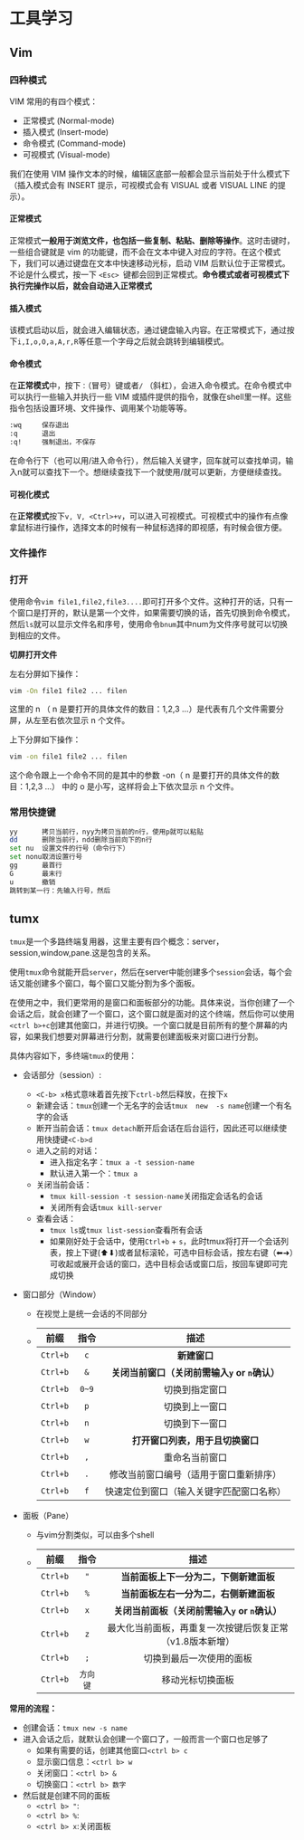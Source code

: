 # 工具学习

## Vim

### 四种模式

VIM 常用的有四个模式：

- 正常模式 (Normal-mode)
- 插入模式 (Insert-mode)
- 命令模式 (Command-mode)
- 可视模式 (Visual-mode)

我们在使用 VIM 操作文本的时候，编辑区底部一般都会显示当前处于什么模式下（插入模式会有 INSERT 提示，可视模式会有 VISUAL 或者 VISUAL LINE 的提示）。

#### 正常模式

正常模式**一般用于浏览文件，也包括一些复制、粘贴、删除等操作**。这时击键时，一些组合键就是 vim 的功能键，而不会在文本中键入对应的字符。在这个模式下，我们可以通过键盘在文本中快速移动光标，启动 VIM 后默认位于正常模式。不论是什么模式，按一下 `<Esc> `键都会回到正常模式。**命令模式或者可视模式下执行完操作以后，就会自动进入正常模式**

#### 插入模式

该模式启动以后，就会进入编辑状态，通过键盘输入内容。在正常模式下，通过按下`i,I,o,O,a,A,r,R`等任意一个字母之后就会跳转到编辑模式。

#### 命令模式

在**正常模式**中，按下`：`（冒号）键或者`/` （斜杠），会进入命令模式。在命令模式中可以执行一些输入并执行一些 VIM 或插件提供的指令，就像在shell里一样。这些指令包括设置环境、文件操作、调用某个功能等等。

```bash
:wq		保存退出
:q 		退出
:q!		强制退出，不保存
```

在命令行下（也可以用/进入命令行），然后输入关键字，回车就可以查找单词，输入n就可以查找下一个。想继续查找下一个就使用/就可以更新，方便继续查找。

#### 可视化模式 

在**正常模式**按下`v, V, <Ctrl>+v`，可以进入可视模式。可视模式中的操作有点像拿鼠标进行操作，选择文本的时候有一种鼠标选择的即视感，有时候会很方便。

### 文件操作

### 打开

使用命令`vim file1,file2,file3....`即可打开多个文件。这种打开的话，只有一个窗口是打开的，默认是第一个文件，如果需要切换的话，首先切换到命令模式，然后`ls`就可以显示文件名和序号，使用命令`bnum`其中num为文件序号就可以切换到相应的文件。

**切屏打开文件**

左右分屏如下操作：

```bash
vim -On file1 file2 ... filen
```

这里的 n （ n 是要打开的具体文件的数目：1,2,3 ...）是代表有几个文件需要分屏，从左至右依次显示 n 个文件。

上下分屏如下操作：

```bash
vim -on file1 file2 ... filen
```

这个命令跟上一个命令不同的是其中的参数 -on（ n 是要打开的具体文件的数目：1,2,3 ...） 中的 o 是小写，这样将会上下依次显示 n 个文件。

### 常用快捷键

```bash
yy 		拷贝当前行，nyy为拷贝当前的n行，使用p就可以粘贴
dd		删除当前行，ndd删除当前向下的n行
set nu  设置文件的行号（命令行下）
set nonu取消设置行号
gg		最首行
G		最末行
u		撤销
跳转到某一行：先输入行号，然后
```



## tumx

`tmux`是一个多路终端复用器，这里主要有四个概念：server，session,window,pane.这是包含的关系。

使用`tmux`命令就能开启`server`，然后在server中能创建多个`session`会话，每个会话又能创建多个窗口，每个窗口又能分割为多个面板。

在使用之中，我们更常用的是窗口和面板部分的功能。具体来说，当你创建了一个会话之后，就会创建了一个窗口，这个窗口就是面对的这个终端，然后你可以使用`<ctrl b>+c`创建其他窗口，并进行切换。一个窗口就是目前所有的整个屏幕的内容，如果我们想要对屏幕进行分割，就需要创建面板来对窗口进行分割。

具体内容如下，多终端`tmux`的使用：

- 会话部分（session）:

  - `<C-b> x`格式意味着首先按下`ctrl-b`然后释放，在按下`x`
  - 新建会话：`tmux`创建一个无名字的会话`tmux  new  -s name`创建一个有名字的会话
  - 断开当前会话：`tmux detach`断开后会话在后台运行，因此还可以继续使用快捷键`<C-b>d`
  - 进入之前的对话：
    - 进入指定名字：`tmux a -t session-name`
    - 默认进入第一个：`tmux a`
  - 关闭当前会话：
    - `tmux kill-session -t session-name`关闭指定会话名的会话
    - 关闭所有会话`tmux kill-server`
  - 查看会话：
    - `tmux ls`或`tmux list-session`查看所有会话
    - 如果刚好处于会话中，使用`Ctrl+b` + `s`，此时tmux将打开一个会话列表，按上下键(⬆︎⬇︎)或者鼠标滚轮，可选中目标会话，按左右键（⬅︎➜）可收起或展开会话的窗口，选中目标会话或窗口后，按回车键即可完成切换

- 窗口部分（Window）

  - 在视觉上是统一会话的不同部分

  - |   前缀   | 指令  |                      描述                      |
    | :------: | :---: | :--------------------------------------------: |
    | `Ctrl+b` |  `c`  |                  **新建窗口**                  |
    | `Ctrl+b` |  `&`  | **关闭当前窗口（关闭前需输入`y` or `n`确认）** |
    | `Ctrl+b` | `0~9` |                 切换到指定窗口                 |
    | `Ctrl+b` |  `p`  |                 切换到上一窗口                 |
    | `Ctrl+b` |  `n`  |                 切换到下一窗口                 |
    | `Ctrl+b` |  `w`  |        **打开窗口列表，用于且切换窗口**        |
    | `Ctrl+b` |  `,`  |                 重命名当前窗口                 |
    | `Ctrl+b` |  `.`  |     修改当前窗口编号（适用于窗口重新排序）     |
    | `Ctrl+b` |  `f`  |    快速定位到窗口（输入关键字匹配窗口名称）    |

- 面板（Pane）

  - 与vim分割类似，可以由多个shell

  - |   前缀   |   指令   |                           描述                           |
    | :------: | :------: | :------------------------------------------------------: |
    | `Ctrl+b` |   `"`    |          **当前面板上下一分为二，下侧新建面板**          |
    | `Ctrl+b` |   `%`    |          **当前面板左右一分为二，右侧新建面板**          |
    | `Ctrl+b` |   `x`    |      **关闭当前面板（关闭前需输入`y` or `n`确认）**      |
    | `Ctrl+b` |   `z`    | 最大化当前面板，再重复一次按键后恢复正常（v1.8版本新增） |
    | `Ctrl+b` |   `;`    |                 切换到最后一次使用的面板                 |
    | `Ctrl+b` | `方向键` |                     移动光标切换面板                     |

**常用的流程：**

- 创建会话：`tmux new -s name`
- 进入会话之后，就默认会创建一个窗口了，一般而言一个窗口也足够了
  - 如果有需要的话，创建其他窗口`<ctrl b> c`
  - 显示窗口信息：`<ctrl b> w`
  - 关闭窗口：`<ctrl b> &`
  - 切换窗口：`<ctrl b> 数字`
- 然后就是创建不同的面板
  - `<ctrl b> "`:
  - `<ctrl b> %`:
  - `<ctrl b> x`:关闭面板
